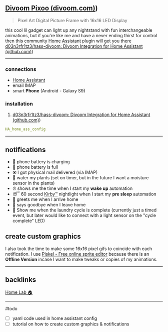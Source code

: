 ## [Divoom Pixoo (divoom.com)](divoom.com))
> Pixel Art Digital Picture Frame with 16x16 LED Display

this cool lil gadget can light up any nightstand with fun interchangeable animations, but if you're like me and have a never ending thirst for control then this community [Home Assistant](📁developer/Home%20Lab%20🏠/Home%20Assistant.md) plugin will get you there [d03n3rfr1tz3/hass-divoom: Divoom Integration for Home Assistant (github.com)](github.com)) 

---
### connections
- [Home Assistant](📁developer/Home%20Lab%20🏠/Home%20Assistant.md)
- email IMAP
- smart **Phone** (Android - Galaxy S9)

### installation
1. [d03n3rfr1tz3/hass-divoom: Divoom Integration for Home Assistant (github.com)](github.com)) 
```yaml
HA_home_ass_config
```

---
## notifications
- 🔋 phone battery is charging
- 🔋 phone battery is full
- ✉ I got physical mail delivered (via IMAP)
- 🌵 water my plants (set on timer, but in the future I want a moisture sensor in the plants)
- ⏰ shows me the time when I start my **wake up** automation
- 😴 60 second [Kirby™](https://kirby.nintendo.com/) nightlight when I start my **pre sleep** automation
- 🚪 greets me when I arrive home
- 🚪 says goodbye when I leave home
- 🧺 Show me when the laundry cycle is complete (currently just a timed event, but later would like to connect with a light sensor on the "cycle complete" LED)

## create custom graphics
I also took the time to make some 16x16 pixel gifs to coincide with each notification. I use [Piskel - Free online sprite editor](https://www.piskelapp.com/) because there is an **Offline Version** incase I want to make tweaks or copies of my animations. 

---
## backlinks
[Home Lab 🏠](📁developer/Home%20Lab%20🏠/Home%20Lab%20🏠.md)

---

#todo 
- [ ] yaml code used in home assistant config
- [ ] tutorial on how to create custom graphics & notifications